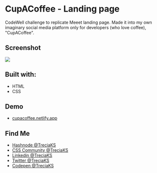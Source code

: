 # CupACoffee - Landing page
CodeWell challenge to replicate Meeet landing page. Made it into my own imaginary social media platform only for developers (who love coffee), "CupACoffee".

<h2>Screenshot</h2>
<img src="https://user-images.githubusercontent.com/82657928/156156509-0d0fcf44-514d-41b9-8f8c-3bb532e3c0a6.png">

<h2>Built with:</h2>
<ul>
  <li>HTML</li>
  <li>CSS</li>
</ul>

<h2>Demo</h2>
<ul>
  <li><a href="https://cupacoffee.netlify.app">cupacoffee.netlify.app</a></li>
</ul>

<h2>Find Me</h2>
<ul>
  <li><a href="https://hashnode.com/@TreciaKS">Hashnode @TreciaKS</a></li>
  <li><a href="https://discord.com/invite/PNpKMbZeqN">CSS Community @TreciaKS</a></li>
  <li><a href="https://www.linkedin.com/in/treciaks">Linkedin @TreciaKS</a></li>
  <li><a href="https://twitter.com/TreciaKS">Twitter @TreciaKS</a></li>
  <li><a href="https://codepen.io/treciaks">Codepen @TreciaKS</a></li>
</ul>

